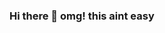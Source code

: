 ### Hi there 👋 omg! this aint easy

<!--
- ⚡ Fun fact: ... 
Fact: Some fungi create zombies, then control their minds
The tropical fungus Ophiocordyceps infects ants’ central nervous systems. By the time the fungi been in the insect bodies for nine days,
they have complete control over the host’s movements. They force the ants to climb trees, 
then convulse and fall into the cool, moist soil below, where fungi thrive. Once there,
the fungus waits until exactly solar noon to force the ant to bite a leaf and kill it.
-->
